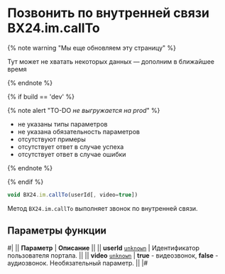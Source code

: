 # Позвонить по внутренней связи BX24.im.callTo

{% note warning "Мы еще обновляем эту страницу" %}

Тут может не хватать некоторых данных — дополним в ближайшее время

{% endnote %}

{% if build == 'dev' %}

{% note alert "TO-DO _не выгружается на prod_" %}

- не указаны типы параметров
- не указана обязательность параметров
- отсутствуют примеры
- отсутствует ответ в случае успеха
- отсутствует ответ в случае ошибки

{% endnote %}

{% endif %}

```js
void BX24.im.callTo(userId[, video=true])
```

Метод `BX24.im.callTo` выполняет звонок по внутренней связи.

## Параметры функции

#|
|| **Параметр** | **Описание** ||
|| **userId**
[`unknown`](../../../api-reference/data-types.md) | Идентификатор пользователя портала. ||
|| **video**
[`unknown`](../../../api-reference/data-types.md) | **true** - видеозвонок, **false** - аудиозвонок. Необязательный параметр. ||
|#